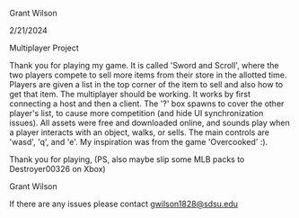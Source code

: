 Grant Wilson

2/21/2024

Multiplayer Project

  Thank you for playing my game. It is called 'Sword and Scroll', where the two players compete to sell more items from their store in the allotted time. Players are given a list in the top corner of the item to sell and also how to get that item. The multiplayer should be working. It works by first connecting a host and then a client. The '?' box spawns to cover the other player's list, to cause more competition (and hide UI synchronization issues). All assets were free and downloaded online, and sounds play when a player interacts with an object, walks, or sells. The main controls are 'wasd', 'q', and 'e'. My inspiration was from the game 'Overcooked' :).


 Thank you for playing,
 (PS, also maybe slip some MLB packs to Destroyer00326 on Xbox)
 
  Grant Wilson



If there are any issues please contact gwilson1828@sdsu.edu

